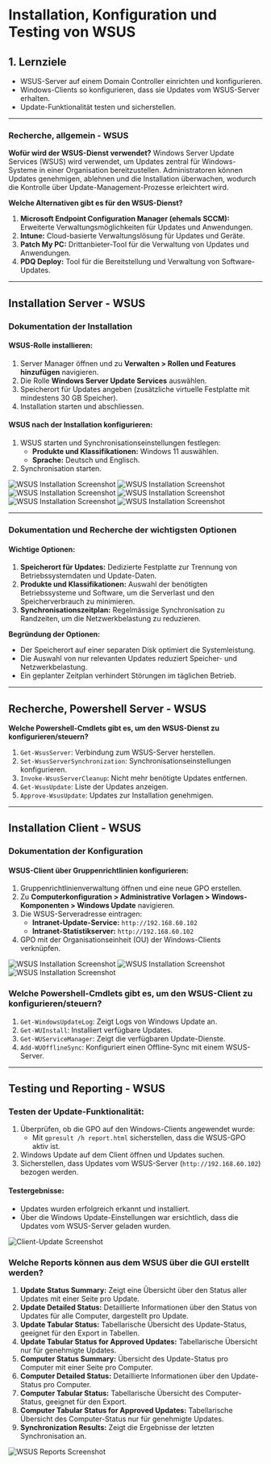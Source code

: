 # Installation, Konfiguration und Testing von WSUS

## 1. Lernziele

- WSUS-Server auf einem Domain Controller einrichten und konfigurieren.
- Windows-Clients so konfigurieren, dass sie Updates vom WSUS-Server erhalten.
- Update-Funktionalität testen und sicherstellen.

---

### **Recherche, allgemein - WSUS**

**Wofür wird der WSUS-Dienst verwendet?**
Windows Server Update Services (WSUS) wird verwendet, um Updates zentral für Windows-Systeme in einer Organisation bereitzustellen. Administratoren können Updates genehmigen, ablehnen und die Installation überwachen, wodurch die Kontrolle über Update-Management-Prozesse erleichtert wird.

**Welche Alternativen gibt es für den WSUS-Dienst?**
1. **Microsoft Endpoint Configuration Manager (ehemals SCCM):** Erweiterte Verwaltungsmöglichkeiten für Updates und Anwendungen.
2. **Intune:** Cloud-basierte Verwaltungslösung für Updates und Geräte.
3. **Patch My PC:** Drittanbieter-Tool für die Verwaltung von Updates und Anwendungen.
4. **PDQ Deploy:** Tool für die Bereitstellung und Verwaltung von Software-Updates.

---

## **Installation Server - WSUS**

### Dokumentation der Installation

#### **WSUS-Rolle installieren:**
1. Server Manager öffnen und zu **Verwalten > Rollen und Features hinzufügen** navigieren.
2. Die Rolle **Windows Server Update Services** auswählen.
3. Speicherort für Updates angeben (zusätzliche virtuelle Festplatte mit mindestens 30 GB Speicher).
4. Installation starten und abschliessen.

#### **WSUS nach der Installation konfigurieren:**
1. WSUS starten und Synchronisationseinstellungen festlegen:
   - **Produkte und Klassifikationen:** Windows 11 auswählen.
   - **Sprache:** Deutsch und Englisch.
2. Synchronisation starten.

![WSUS Installation Screenshot](/../_Images/wsus1.png)
![WSUS Installation Screenshot](/../_Images/wsus2.png)
![WSUS Installation Screenshot](/../_Images/wsus3.png)
![WSUS Installation Screenshot](/../_Images/wsus4.png)
![WSUS Installation Screenshot](/../_Images/wsus5.png)
![WSUS Installation Screenshot](/../_Images/wsus6.png)

---

### **Dokumentation und Recherche der wichtigsten Optionen**

#### **Wichtige Optionen:**
1. **Speicherort für Updates:** Dedizierte Festplatte zur Trennung von Betriebssystemdaten und Update-Daten.
2. **Produkte und Klassifikationen:** Auswahl der benötigten Betriebssysteme und Software, um die Serverlast und den Speicherverbrauch zu minimieren.
3. **Synchronisationszeitplan:** Regelmässige Synchronisation zu Randzeiten, um die Netzwerkbelastung zu reduzieren.

**Begründung der Optionen:**
- Der Speicherort auf einer separaten Disk optimiert die Systemleistung.
- Die Auswahl von nur relevanten Updates reduziert Speicher- und Netzwerkbelastung.
- Ein geplanter Zeitplan verhindert Störungen im täglichen Betrieb.

---

## **Recherche, Powershell Server - WSUS**

**Welche Powershell-Cmdlets gibt es, um den WSUS-Dienst zu konfigurieren/steuern?**

1. `Get-WsusServer`: Verbindung zum WSUS-Server herstellen.
2. `Set-WsusServerSynchronization`: Synchronisationseinstellungen konfigurieren.
3. `Invoke-WsusServerCleanup`: Nicht mehr benötigte Updates entfernen.
4. `Get-WsusUpdate`: Liste der Updates anzeigen.
5. `Approve-WsusUpdate`: Updates zur Installation genehmigen.

---

## **Installation Client - WSUS**

### **Dokumentation der Konfiguration**

#### **WSUS-Client über Gruppenrichtlinien konfigurieren:**
1. Gruppenrichtlinienverwaltung öffnen und eine neue GPO erstellen.
2. Zu **Computerkonfiguration > Administrative Vorlagen > Windows-Komponenten > Windows Update** navigieren.
3. Die WSUS-Serveradresse eintragen:
   - **Intranet-Update-Service:** `http://192.168.60.102`
   - **Intranet-Statistikserver:** `http://192.168.60.102`
4. GPO mit der Organisationseinheit (OU) der Windows-Clients verknüpfen.

![WSUS Installation Screenshot](/../_Images/gpo1.png)
![WSUS Installation Screenshot](/../_Images/gpo2.png)
![WSUS Installation Screenshot](/../_Images/gp3.png)

### **Welche Powershell-Cmdlets gibt es, um den WSUS-Client zu konfigurieren/steuern?**
1. `Get-WindowsUpdateLog`: Zeigt Logs von Windows Update an.
2. `Get-WUInstall`: Installiert verfügbare Updates.
3. `Get-WUServiceManager`: Zeigt die verfügbaren Update-Dienste.
4. `Add-WUOfflineSync`: Konfiguriert einen Offline-Sync mit einem WSUS-Server.

---

## **Testing und Reporting - WSUS**

### **Testen der Update-Funktionalität:**
1. Überprüfen, ob die GPO auf den Windows-Clients angewendet wurde:
   - Mit `gpresult /h report.html` sicherstellen, dass die WSUS-GPO aktiv ist.
2. Windows Update auf dem Client öffnen und Updates suchen.
3. Sicherstellen, dass Updates vom WSUS-Server (`http://192.168.60.102`) bezogen werden.

#### **Testergebnisse:**
- Updates wurden erfolgreich erkannt und installiert.
- Über die Windows Update-Einstellungen war ersichtlich, dass die Updates vom WSUS-Server geladen wurden.

![Client-Update Screenshot](/../_Images/windows.png)

### **Welche Reports können aus dem WSUS über die GUI erstellt werden?**
1. **Update Status Summary:** Zeigt eine Übersicht über den Status aller Updates mit einer Seite pro Update.
2. **Update Detailed Status:** Detaillierte Informationen über den Status von Updates für alle Computer, dargestellt pro Update.
3. **Update Tabular Status:** Tabellarische Übersicht des Update-Status, geeignet für den Export in Tabellen.
4. **Update Tabular Status for Approved Updates:** Tabellarische Übersicht nur für genehmigte Updates.
5. **Computer Status Summary:** Übersicht des Update-Status pro Computer mit einer Seite pro Computer.
6. **Computer Detailed Status:** Detaillierte Informationen über den Update-Status pro Computer.
7. **Computer Tabular Status:** Tabellarische Übersicht des Computer-Status, geeignet für den Export.
8. **Computer Tabular Status for Approved Updates:** Tabellarische Übersicht des Computer-Status nur für genehmigte Updates.
9. **Synchronization Results:** Zeigt die Ergebnisse der letzten Synchronisation an.

![WSUS Reports Screenshot](/../_Images/reports.png)
